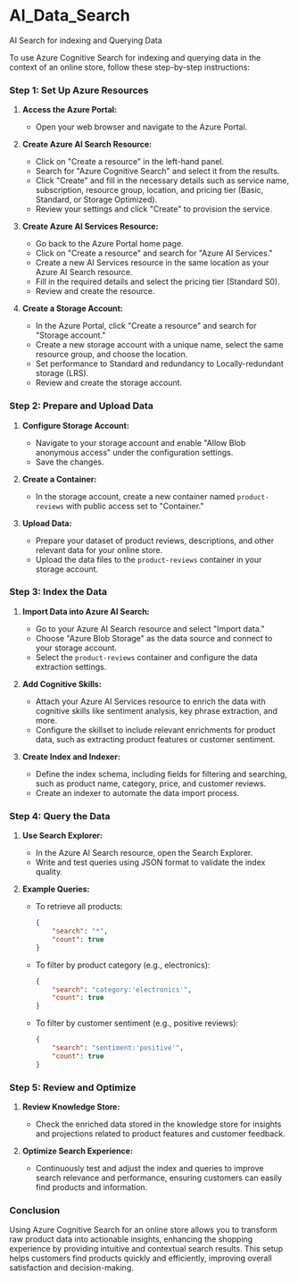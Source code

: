 # AI_Data_Search

AI Search for indexing and Querying Data

To use Azure Cognitive Search for indexing and querying data in the context of an online store, follow these step-by-step instructions:

### Step 1: Set Up Azure Resources

1. **Access the Azure Portal:**
   - Open your web browser and navigate to the Azure Portal.

2. **Create Azure AI Search Resource:**
   - Click on "Create a resource" in the left-hand panel.
   - Search for "Azure Cognitive Search" and select it from the results.
   - Click "Create" and fill in the necessary details such as service name, subscription, resource group, location, and pricing tier (Basic, Standard, or Storage Optimized).
   - Review your settings and click "Create" to provision the service.

3. **Create Azure AI Services Resource:**
   - Go back to the Azure Portal home page.
   - Click on "Create a resource" and search for "Azure AI Services."
   - Create a new AI Services resource in the same location as your Azure AI Search resource.
   - Fill in the required details and select the pricing tier (Standard S0).
   - Review and create the resource.

4. **Create a Storage Account:**
   - In the Azure Portal, click "Create a resource" and search for "Storage account."
   - Create a new storage account with a unique name, select the same resource group, and choose the location.
   - Set performance to Standard and redundancy to Locally-redundant storage (LRS).
   - Review and create the storage account.

### Step 2: Prepare and Upload Data

1. **Configure Storage Account:**
   - Navigate to your storage account and enable "Allow Blob anonymous access" under the configuration settings.
   - Save the changes.

2. **Create a Container:**
   - In the storage account, create a new container named `product-reviews` with public access set to "Container."

3. **Upload Data:**
   - Prepare your dataset of product reviews, descriptions, and other relevant data for your online store.
   - Upload the data files to the `product-reviews` container in your storage account.

### Step 3: Index the Data

1. **Import Data into Azure AI Search:**
   - Go to your Azure AI Search resource and select "Import data."
   - Choose "Azure Blob Storage" as the data source and connect to your storage account.
   - Select the `product-reviews` container and configure the data extraction settings.

2. **Add Cognitive Skills:**
   - Attach your Azure AI Services resource to enrich the data with cognitive skills like sentiment analysis, key phrase extraction, and more.
   - Configure the skillset to include relevant enrichments for product data, such as extracting product features or customer sentiment.

3. **Create Index and Indexer:**
   - Define the index schema, including fields for filtering and searching, such as product name, category, price, and customer reviews.
   - Create an indexer to automate the data import process.

### Step 4: Query the Data

1. **Use Search Explorer:**
   - In the Azure AI Search resource, open the Search Explorer.
   - Write and test queries using JSON format to validate the index quality.

2. **Example Queries:**
   - To retrieve all products:
     ```json
     {
         "search": "*",
         "count": true
     }
     ```
   - To filter by product category (e.g., electronics):
     ```json
     {
         "search": "category:'electronics'",
         "count": true
     }
     ```
   - To filter by customer sentiment (e.g., positive reviews):
     ```json
     {
         "search": "sentiment:'positive'",
         "count": true
     }
     ```

### Step 5: Review and Optimize

1. **Review Knowledge Store:**
   - Check the enriched data stored in the knowledge store for insights and projections related to product features and customer feedback.

2. **Optimize Search Experience:**
   - Continuously test and adjust the index and queries to improve search relevance and performance, ensuring customers can easily find products and information.

### Conclusion

Using Azure Cognitive Search for an online store allows you to transform raw product data into actionable insights, enhancing the shopping experience by providing intuitive and contextual search results. This setup helps customers find products quickly and efficiently, improving overall satisfaction and decision-making.
